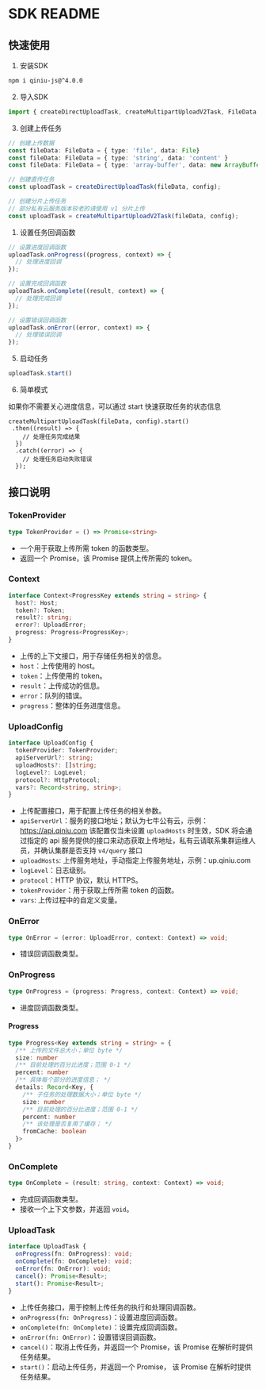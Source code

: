 # SDK README

## 快速使用

1. 安装SDK

```bash
npm i qiniu-js@^4.0.0
```

2. 导入SDK

```typescript
import { createDirectUploadTask, createMultipartUploadV2Task, FileData } from 'qiniu-js';
```

3. 创建上传任务

```typescript
// 创建上传数据
const fileData: FileData = { type: 'file', data: File}
const fileData: FileData = { type: 'string', data: 'content' }
const fileData: FileData = { type: 'array-buffer', data: new ArrayBuffer(1e3) }

// 创建直传任务
const uploadTask = createDirectUploadTask(fileData, config);

// 创建分片上传任务
// 部分私有云服务版本较老的请使用 v1 分片上传
const uploadTask = createMultipartUploadV2Task(fileData, config);
```

1. 设置任务回调函数

```typescript
// 设置进度回调函数
uploadTask.onProgress((progress, context) => {
  // 处理进度回调
});

// 设置完成回调函数
uploadTask.onComplete((result, context) => {
  // 处理完成回调
});

// 设置错误回调函数
uploadTask.onError((error, context) => {
  // 处理错误回调
});
```

5. 启动任务

```typescript
uploadTask.start()
```

6. 简单模式

如果你不需要关心进度信息，可以通过 start 快速获取任务的状态信息

```
createMultipartUploadTask(fileData, config).start()
 .then((result) => {
    // 处理任务完成结果
  })
  .catch((error) => {
    // 处理任务启动失败错误
  });
```

## 接口说明

### TokenProvider

```typescript
type TokenProvider = () => Promise<string>
```

- 一个用于获取上传所需 token 的函数类型。
- 返回一个 Promise，该 Promise 提供上传所需的 token。

### Context

```typescript
interface Context<ProgressKey extends string = string> {
  host?: Host;
  token?: Token;
  result?: string;
  error?: UploadError;
  progress: Progress<ProgressKey>;
}
```

- 上传的上下文接口，用于存储任务相关的信息。
- `host`：上传使用的 host。
- `token`：上传使用的 token。
- `result`：上传成功的信息。
- `error`：队列的错误。
- `progress`：整体的任务进度信息。

### UploadConfig

```typescript
interface UploadConfig {
  tokenProvider: TokenProvider;
  apiServerUrl?: string;
  uploadHosts?: []string;
  logLevel?: LogLevel;
  protocol?: HttpProtocol;
  vars?: Record<string, string>;
}
```

- 上传配置接口，用于配置上传任务的相关参数。
- `apiServerUrl`：服务的接口地址；默认为七牛公有云，示例：<https://api.qiniu.com> 该配置仅当未设置 `uploadHosts` 时生效，SDK 将会通过指定的 api 服务提供的接口来动态获取上传地址，私有云请联系集群运维人员，并确认集群是否支持 `v4/query` 接口
- `uploadHosts`: 上传服务地址，手动指定上传服务地址，示例：up.qiniu.com
- `logLevel`：日志级别。
- `protocol`：HTTP 协议，默认 HTTPS。
- `tokenProvider`：用于获取上传所需 token 的函数。
- `vars`: 上传过程中的自定义变量。

### OnError

```typescript
type OnError = (error: UploadError, context: Context) => void;
```

- 错误回调函数类型。

### OnProgress

```typescript
type OnProgress = (progress: Progress, context: Context) => void;
```

- 进度回调函数类型。

#### Progress

```typescript
type Progress<Key extends string = string> = {
  /** 上传的文件总大小；单位 byte */
  size: number
  /** 目前处理的百分比进度；范围 0-1 */
  percent: number
  /** 具体每个部分的进度信息； */
  details: Record<Key, {
    /** 子任务的处理数据大小；单位 byte */
    size: number
    /** 目前处理的百分比进度；范围 0-1 */
    percent: number
    /** 该处理是否复用了缓存； */
    fromCache: boolean
  }>
}
```

### OnComplete

```typescript
type OnComplete = (result: string, context: Context) => void;
```

- 完成回调函数类型。
- 接收一个上下文参数，并返回 `void`。

### UploadTask

```typescript
interface UploadTask {
  onProgress(fn: OnProgress): void;
  onComplete(fn: OnComplete): void;
  onError(fn: OnError): void;
  cancel(): Promise<Result>;
  start(): Promise<Result>;
}
```

- 上传任务接口，用于控制上传任务的执行和处理回调函数。
- `onProgress(fn: OnProgress)`：设置进度回调函数。
- `onComplete(fn: OnComplete)`：设置完成回调函数。
- `onError(fn: OnError)`：设置错误回调函数。
- `cancel()`：取消上传任务，并返回一个 Promise，该 Promise 在解析时提供任务结果。
- `start()`：启动上传任务，并返回一个 Promise， 该 Promise 在解析时提供任务结果。

